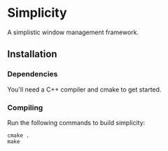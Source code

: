 # Simplicity
A simplistic window management framework.

## Installation
### Dependencies
You'll need a C++ compiler and cmake to get started.

### Compiling
Run the following commands to build simplicity:

	cmake .
	make

